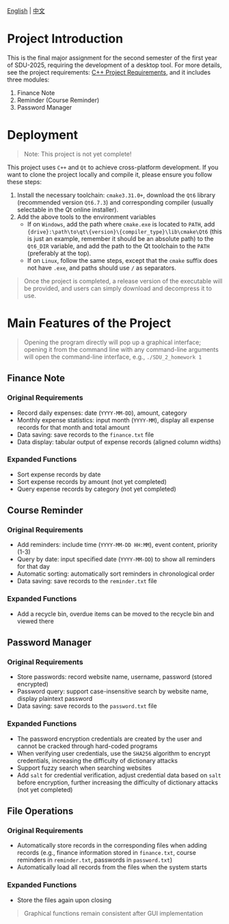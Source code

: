 [English](README_en.MD) | [中文](README.MD)
# Project Introduction
This is the final major assignment for the second semester of the first year of SDU-2025, requiring the development of a desktop tool. For more details, see the project requirements: [C++ Project Requirements](https://github.com/YanniYang-PolyU/2025-Cplusplus-Project), and it includes three modules:
1. Finance Note
2. Reminder (Course Reminder)
3. Password Manager
# Deployment
> Note: This project is not yet complete!
> 
This project uses `C++` and `Qt` to achieve cross-platform development. If you want to clone the project locally and compile it, please ensure you follow these steps:
1. Install the necessary toolchain: `cmake3.31.0+`, download the `Qt6` library (recommended version `Qt6.7.3`) and corresponding compiler (usually selectable in the Qt online installer).
2. Add the above tools to the environment variables
    - If on `Windows`, add the path where `cmake.exe` is located to `PATH`, add `{drive}:\path\to\qt\{version}\{compiler_type}\lib\cmake\Qt6` (this is just an example, remember it should be an absolute path) to the `Qt6_DIR` variable, and add the path to the Qt toolchain to the `PATH` (preferably at the top).
    - If on `Linux`, follow the same steps, except that the `cmake` suffix does not have `.exe`, and paths should use `/` as separators.
> Once the project is completed, a release version of the executable will be provided, and users can simply download and decompress it to use.
# Main Features of the Project
> Opening the program directly will pop up a graphical interface; opening it from the command line with any command-line arguments will open the command-line interface, e.g., `./SDU_2_homework 1`
## Finance Note
### Original Requirements
- Record daily expenses: date (`YYYY-MM-DD`), amount, category
- Monthly expense statistics: input month (`YYYY-MM`), display all expense records for that month and total amount
- Data saving: save records to the `finance.txt` file
- Data display: tabular output of expense records (aligned column widths)
### Expanded Functions
- Sort expense records by date
- Sort expense records by amount (not yet completed)
- Query expense records by category (not yet completed)
## Course Reminder
### Original Requirements
- Add reminders: include time (`YYYY-MM-DD HH:MM`), event content, priority (1-3)
- Query by date: input specified date (`YYYY-MM-DD`) to show all reminders for that day
- Automatic sorting: automatically sort reminders in chronological order
- Data saving: save records to the `reminder.txt` file
### Expanded Functions
- Add a recycle bin, overdue items can be moved to the recycle bin and viewed there
## Password Manager
### Original Requirements
- Store passwords: record website name, username, password (stored encrypted)
- Password query: support case-insensitive search by website name, display plaintext password
- Data saving: save records to the `password.txt` file
### Expanded Functions
- The password encryption credentials are created by the user and cannot be cracked through hard-coded programs
- When verifying user credentials, use the `SHA256` algorithm to encrypt credentials, increasing the difficulty of dictionary attacks
- Support fuzzy search when searching websites
- Add `salt` for credential verification, adjust credential data based on `salt` before encryption, further increasing the difficulty of dictionary attacks (not yet completed)
## File Operations
### Original Requirements
- Automatically store records in the corresponding files when adding records (e.g., finance information stored in `finance.txt`, course reminders in `reminder.txt`, passwords in `password.txt`)
- Automatically load all records from the files when the system starts
### Expanded Functions
- Store the files again upon closing
> Graphical functions remain consistent after GUI implementation